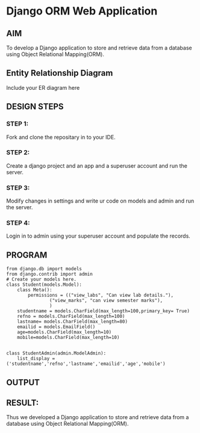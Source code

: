 # Django ORM Web Application

## AIM
To develop a Django application to store and retrieve data from a database using Object Relational Mapping(ORM).

## Entity Relationship Diagram

Include your ER diagram here

## DESIGN STEPS

### STEP 1:
Fork and clone the repositary in to your IDE.
### STEP 2:
Create a django project and an app and a superuser account and run the server.
### STEP 3:
Modify changes in settings and write ur code on models and admin and run the server.
### STEP 4:
 Login in to admin using your superuser account and populate the records.

## PROGRAM

```
from django.db import models
from django.contrib import admin
# Create your models here.
class Student(models.Model):
    class Meta():
        permissions = (("view_labs", "Can view lab details."),
                ("view_marks", "can view semester marks"),
                )
    studentname = models.CharField(max_length=100,primary_key= True)
    refno = models.CharField(max_length=100)
    lastname= models.CharField(max_length=80)
    emailid = models.EmailField()
    age=models.CharField(max_length=10)
    mobile=models.CharField(max_length=10)

    
class StudentAdmin(admin.ModelAdmin):
    list_display = ('studentname','refno','lastname','emailid','age','mobile')
```

## OUTPUT


## RESULT:
Thus we developed a Django application to store and retrieve data from a database using Object Relational Mapping(ORM).

